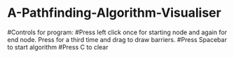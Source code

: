 # A-Pathfinding-Algorithm-Visualiser

#Controls for program:
#Press left click once for starting node and again for end node. Press for a third time and drag to draw barriers.
#Press Spacebar to start algorithm
#Press C to clear
